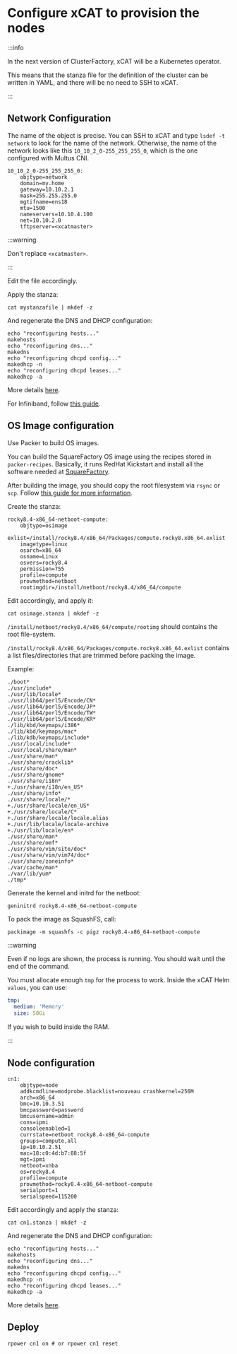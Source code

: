 # Configure xCAT to provision the nodes

:::info

In the next version of ClusterFactory, xCAT will be a Kubernetes operator.

This means that the stanza file for the definition of the cluster can be written in YAML, and there will be no need to SSH to xCAT.

:::

## Network Configuration

The name of the object is precise. You can SSH to xCAT and type
`lsdef -t network` to look for the name of the network. Otherwise, the name of
the network looks like this `10_10_2_0-255_255_255_0`, which is the one configured with Multus CNI.

```shell title="network.stanza"
10_10_2_0-255_255_255_0:
    objtype=network
    domain=my.home
    gateway=10.10.2.1
    mask=255.255.255.0
    mgtifname=ens18
    mtu=1500
    nameservers=10.10.4.100
    net=10.10.2.0
    tftpserver=<xcatmaster>
```

:::warning

Don't replace `<xcatmaster>`.

:::

Edit the file accordingly.

Apply the stanza:

```shell title="ssh root@xcat"
cat mystanzafile | mkdef -z
```

And regenerate the DNS and DHCP configuration:

```shell title="ssh root@xcat"
echo "reconfiguring hosts..."
makehosts
echo "reconfiguring dns..."
makedns
echo "reconfiguring dhcpd config..."
makedhcp -n
echo "reconfiguring dhcpd leases..."
makedhcp -a
```

More details [here](https://xcat-docs.readthedocs.io/en/latest/guides/admin-guides/references/man5/networks.5.html).

For Infiniband, follow [this guide](https://xcat-docs.readthedocs.io/en/stable/advanced/networks/infiniband/network_configuration.html).

## OS Image configuration

Use Packer to build OS images.

You can build the SquareFactory OS image using the recipes stored in `packer-recipes`. Basically, it runs RedHat Kickstart and install all the software needed at [SquareFactory](https://www.squarefactory.io).

After building the image, you should copy the root filesystem via `rsync` or `scp`. Follow [this guide for more information](/docs/guides/provisioning/packer-build).

Create the stanza:

```shell title="osimage.stanza"
rocky8.4-x86_64-netboot-compute:
    objtype=osimage
    exlist=/install/rocky8.4/x86_64/Packages/compute.rocky8.x86_64.exlist
    imagetype=linux
    osarch=x86_64
    osname=Linux
    osvers=rocky8.4
    permission=755
    profile=compute
    provmethod=netboot
    rootimgdir=/install/netboot/rocky8.4/x86_64/compute
```

Edit accordingly, and apply it:

```shell title="ssh root@xcat"
cat osimage.stanza | mkdef -z
```

`/install/netboot/rocky8.4/x86_64/compute/rootimg` should contains the root file-system.

`/install/rocky8.4/x86_64/Packages/compute.rocky8.x86_64.exlist` contains a list files/directories that are trimmed before packing the image.

Example:

```shell title="/install/rocky8.4/x86_64/Packages/compute.rocky8.x86_64.exlist"
./boot*
./usr/include*
./usr/lib/locale*
./usr/lib64/perl5/Encode/CN*
./usr/lib64/perl5/Encode/JP*
./usr/lib64/perl5/Encode/TW*
./usr/lib64/perl5/Encode/KR*
./lib/kbd/keymaps/i386*
./lib/kbd/keymaps/mac*
./lib/kdb/keymaps/include*
./usr/local/include*
./usr/local/share/man*
./usr/share/man*
./usr/share/cracklib*
./usr/share/doc*
./usr/share/gnome*
./usr/share/i18n*
+./usr/share/i18n/en_US*
./usr/share/info*
./usr/share/locale/*
+./usr/share/locale/en_US*
+./usr/share/locale/C*
+./usr/share/locale/locale.alias
+./usr/lib/locale/locale-archive
+./usr/lib/locale/en*
./usr/share/man*
./usr/share/omf*
./usr/share/vim/site/doc*
./usr/share/vim/vim74/doc*
./usr/share/zoneinfo*
./var/cache/man*
./var/lib/yum*
./tmp*
```

Generate the kernel and initrd for the netboot:

```shell title="ssh root@xcat"
geninitrd rocky8.4-x86_64-netboot-compute
```

To pack the image as SquashFS, call:

```shell title="ssh root@xcat"
packimage -m squashfs -c pigz rocky8.4-x86_64-netboot-compute
```

:::warning

Even if no logs are shown, the process is running. You should wait until the end of the command.

You must allocate enough `tmp` for the process to work. Inside the xCAT Helm `values`, you can use:

```yaml
tmp:
  medium: 'Memory'
  size: 50Gi
```

If you wish to build inside the RAM.

:::

## Node configuration

```shell title="cn1.stanza"
cn1:
    objtype=node
    addkcmdline=modprobe.blacklist=nouveau crashkernel=256M
    arch=x86_64
    bmc=10.10.3.51
    bmcpassword=password
    bmcusername=admin
    cons=ipmi
    consoleenabled=1
    currstate=netboot rocky8.4-x86_64-compute
    groups=compute,all
    ip=10.10.2.51
    mac=18:c0:4d:b7:88:5f
    mgt=ipmi
    netboot=xnba
    os=rocky8.4
    profile=compute
    provmethod=rocky8.4-x86_64-netboot-compute
    serialport=1
    serialspeed=115200
```

Edit accordingly and apply the stanza:

```shell title="ssh root@xcat"
cat cn1.stanza | mkdef -z
```

And regenerate the DNS and DHCP configuration:

```shell title="ssh root@xcat"
echo "reconfiguring hosts..."
makehosts
echo "reconfiguring dns..."
makedns
echo "reconfiguring dhcpd config..."
makedhcp -n
echo "reconfiguring dhcpd leases..."
makedhcp -a
```

More details [here](https://xcat-docs.readthedocs.io/en/stable/guides/admin-guides/references/man7/node.7.html).

## Deploy

```shell title="ssh root@xcat"
rpower cn1 on # or rpower cn1 reset
```
